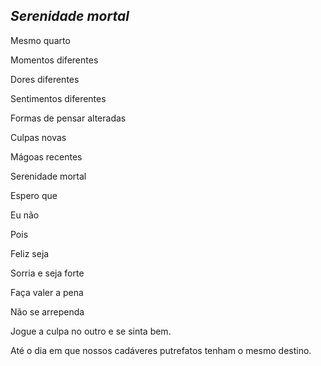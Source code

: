 ## *Serenidade mortal*

Mesmo quarto

Momentos diferentes

Dores diferentes

Sentimentos diferentes



Formas de pensar alteradas

Culpas novas

Mágoas recentes

Serenidade mortal



Espero que

Eu não

Pois

Feliz seja



Sorria e seja forte

Faça valer a pena

Não se arrependa

Jogue a culpa no outro e se sinta bem.



Até o dia em que nossos cadáveres putrefatos tenham o mesmo destino. 